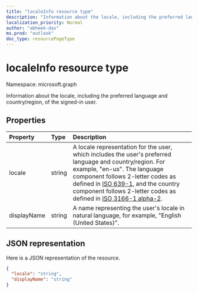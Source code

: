 ```yaml
---
title: "localeInfo resource type"
description: "Information about the locale, including the preferred language and country/region, of the signed-in user."
localization_priority: Normal
author: "abheek-das"
ms.prod: "outlook"
doc_type: resourcePageType
---
```


# localeInfo resource type

Namespace: microsoft.graph

Information about the locale, including the preferred language and country/region, of the signed-in user.


## Properties
| Property	   | Type	|Description|
|:---------------|:--------|:----------|
|locale|string|A locale representation for the user, which includes the user's preferred language and country/region. For example, "en-us". The language component follows 2-letter codes as defined in [ISO 639-1](https://www.iso.org/iso/home/standards/language_codes.htm), and the country component follows 2-letter codes as defined in [ISO 3166-1 alpha-2](https://www.iso.org/iso/country_codes.htm).|
|displayName|string|A name representing the user's locale in natural language, for example, "English (United States)".|

## JSON representation

Here is a JSON representation of the resource.

<!-- {
  "blockType": "resource",
  "optionalProperties": [

  ],
  "@odata.type": "microsoft.graph.localeInfo"
}-->

```json
{
  "locale": "string",
  "displayName": "string"
}

```

<!-- uuid: 8fcb5dbc-d5aa-4681-8e31-b001d5168d79
2015-10-25 14:57:30 UTC -->
<!-- {
  "type": "#page.annotation",
  "description": "localeInfo resource",
  "keywords": "",
  "section": "documentation",
  "tocPath": ""
}-->

